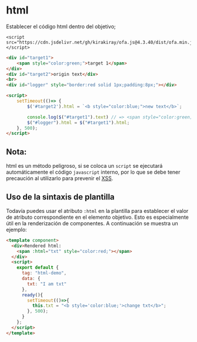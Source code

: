 # html

Establecer el código html dentro del objetivo;

<html-viewer>

```
<script src="https://cdn.jsdelivr.net/gh/kirakiray/ofa.js@4.3.40/dist/ofa.min.js"></script>
```

```html
<div id="target1">
    <span style="color:green;">target 1</span>
</div>
<div id="target2">origin text</div>
<br>
<div id="logger" style="border:red solid 1px;padding:8px;"></div>

<script>
    setTimeout(()=> {
        $('#target2').html = `<b style="color:blue;">new text</b>`;

        console.log($("#target1").text) // => <span style="color:green;">target 1</span>;
        $("#logger").html = $("#target1").html;
    }, 500);
</script>
```

</html-viewer>

## Nota:

html es un método peligroso, si se coloca un `script` se ejecutará automáticamente el código `javascript` interno, por lo que se debe tener precaución al utilizarlo para prevenir el [XSS](https://developer.mozilla.org/en-US/docs/Glossary/Cross-site_scripting).

## Uso de la sintaxis de plantilla

Todavía puedes usar el atributo `:html` en la plantilla para establecer el valor de atributo correspondiente en el elemento objetivo. Esto es especialmente útil en la renderización de componentes. A continuación se muestra un ejemplo:

<comp-viewer comp-name="html-demo">

```html
<template component>
  <div>Rendered html: 
    <span :html="txt" style="color:red;"></span>
  </div>
  <script>
    export default {
      tag: "html-demo",
      data: {
        txt: "I am txt"
      },
      ready(){
        setTimeout(()=>{
          this.txt = "<b style='color:blue;'>change txt</b>";
        }, 500);
      }
    };
  </script>
</template>
```

</comp-viewer>